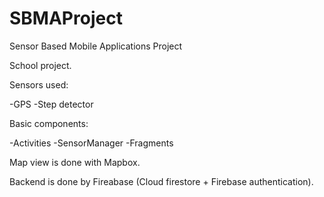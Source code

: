 # SBMAProject
Sensor Based Mobile Applications Project

School project.

Sensors used:

-GPS
-Step detector

Basic components:

-Activities
-SensorManager
-Fragments

Map view is done with Mapbox.

Backend is done by Fireabase (Cloud firestore + Firebase authentication).
